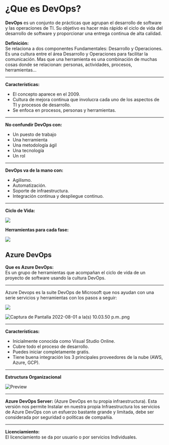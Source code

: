 ﻿# ¿Que es DevOps?

**DevOps** es un conjunto de prácticas que agrupan el desarrollo de software y las operaciones de TI. Su objetivo es hacer más rápido el ciclo de vida del desarrollo de software y proporcionar una entrega continua de alta calidad.

**Definición:**  
Se relaciona a dos componentes Fundamentales: Desarrollo y Operaciones.  
Es una cultura entre el área Desarrollo y Operaciones para facilitar la comunicación. Mas que una herramienta es una combinación de muchas cosas donde se relacionan: personas, actividades, procesos, herramientas…

----------

**Características:**

-   El concepto aparece en el 2009.
-   Cultura de mejora continua que involucra cada uno de los aspectos de TI y procesos de desarrollo.
-   Se enfoca en procesos, personas y herramientas.

----------

**No confundir DevOps con:**

-   Un puesto de trabajo
-   Una herramienta
-   Una metodología ágil
-   Una tecnología
-   Un rol

----------

**DevOps va de la mano con:**

-   Agilismo.
-   Automatización.
-   Soporte de infraestructura.
-   Integración continua y despliegue continuo.

----------

**Ciclo de Vida:**

![](https://static.platzi.com/media/user_upload/ciclodevidadevops-9f730d32-c973-4c5c-acf8-feda53585d3c.jpg)

**Herramientas para cada fase:**

![](https://i0.wp.com/geniusitt.com/wp-content/uploads/2018/08/DevOpstools-1.png?fit=1024%2C543&ssl=1)

## Azure DevOps

**Que es Azure DevOps:**  
Es un grupo de herramientas que acompañan el ciclo de vida de un proyecto de software usando la cultura DevOps.

----------

Azure Devops es la suite DevOps de Microsoft que nos ayudan con una serie servicios y herramientas con los pasos a seguir:  

![](https://www.inbest.cloud/hs-fs/hubfs/devops-2.jpeg?width=1280&name=devops-2.jpeg)

![Captura de Pantalla 2022-08-01 a la(s) 10.03.50 p.m..png](https://static.platzi.com/media/user_upload/Captura%20de%20Pantalla%202022-08-01%20a%20la%28s%29%2010.03.50%20p.m.-671af42a-46bc-429a-8704-2f8245e1d5a6.jpg)

----------

**Características:**

-   Inicialmente conocida como Visual Studio Online.
-   Cubre todo el proceso de desarrollo.
-   Puedes iniciar completamente gratis.
-   Tiene buena integración los 3 principales proveedores de la nube (AWS, Azure, GCP).

---------- 
**Estructura Organizacional**

![Preview](https://static.platzi.com/media/user_upload/estructuraorganizacional02-6758e282-e500-426e-b522-3a143a71585e.jpg)

----------

**Azure DevOps Server:**  (Azure DevOps en tu propia infraestructura). Esta versión nos permite Instalar en nuestra propia Infraestructura los servicios de Azure DevOps con un esfuerzo bastante grande y limitada, debe ser considerada por seguridad o políticas de compañía.

----------

**Licenciamiento:**  
El licenciamiento se da por usuario o por servicios Individuales.



